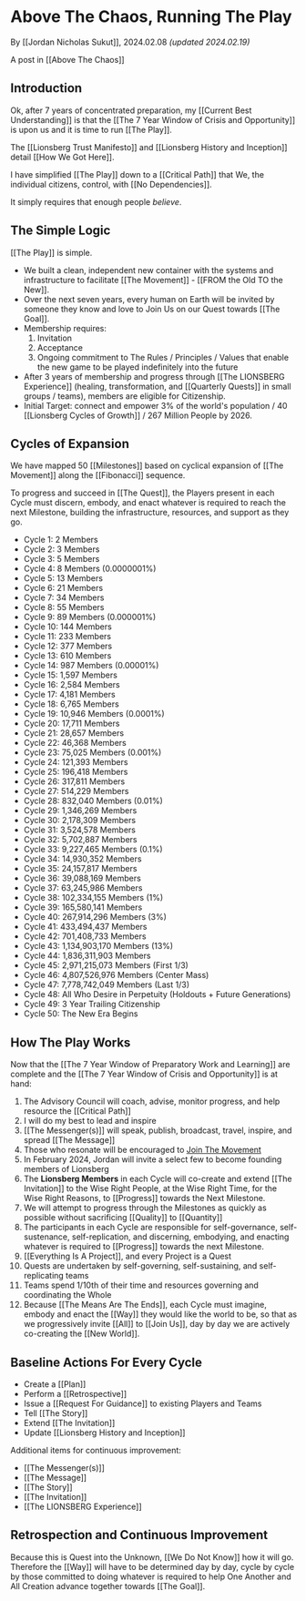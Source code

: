 # Above The Chaos, Running The Play

By [[Jordan Nicholas Sukut]], 2024.02.08 _(updated 2024.02.19)_

A post in [[Above The Chaos]]  

## Introduction

Ok, after 7 years of concentrated preparation, my [[Current Best Understanding]] is that the [[The 7 Year Window of Crisis and Opportunity]] is upon us and it is time to run [[The Play]]. 

The [[Lionsberg Trust Manifesto]] and [[Lionsberg History and Inception]] detail [[How We Got Here]].  

I have simplified [[The Play]] down to a [[Critical Path]] that We, the individual citizens, control, with [[No Dependencies]]. 

It simply requires that enough people *believe*. 

## The Simple Logic  

[[The Play]] is simple. 

- We built a clean, independent new container with the systems and infrastructure to facilitate [[The Movement]] - [[FROM the Old TO the New]].  
- Over the next seven years, every human on Earth will be invited by someone they know and love to Join Us on our Quest towards [[The Goal]]. 
- Membership requires: 
	1. Invitation  
	2. Acceptance  
	3. Ongoing commitment to The Rules / Principles / Values that enable the new game to be played indefinitely into the future    
- After 3 years of membership and progress through [[The LIONSBERG Experience]] (healing, transformation, and [[Quarterly Quests]] in small groups / teams), members are eligible for Citizenship.   
- Initial Target: connect and empower 3% of the world's population / 40 [[Lionsberg Cycles of Growth]] / 267 Million People by 2026.   
## Cycles of Expansion 

We have mapped 50 [[Milestones]] based on cyclical expansion of [[The Movement]] along the [[Fibonacci]] sequence.  

To progress and succeed in [[The Quest]], the Players present in each Cycle must discern, embody, and enact whatever is required to reach the next Milestone, building the infrastructure, resources, and support as they go. 

- Cycle 1: 2 Members  
- Cycle 2: 3 Members  
- Cycle 3: 5 Members  
- Cycle 4: 8 Members (0.0000001%) 
- Cycle 5: 13 Members  
- Cycle 6: 21 Members  
- Cycle 7: 34 Members  
- Cycle 8: 55 Members  
- Cycle 9: 89 Members (0.000001%) 
- Cycle 10: 144 Members  
- Cycle 11: 233 Members  
- Cycle 12: 377 Members  
- Cycle 13: 610 Members  
- Cycle 14: 987 Members (0.00001%)   
- Cycle 15: 1,597 Members  
- Cycle 16: 2,584 Members  
- Cycle 17: 4,181 Members  
- Cycle 18: 6,765 Members  
- Cycle 19: 10,946 Members (0.0001%)  
- Cycle 20: 17,711 Members  
- Cycle 21: 28,657 Members  
- Cycle 22: 46,368 Members  
- Cycle 23: 75,025 Members (0.001%)  
- Cycle 24: 121,393 Members  
- Cycle 25: 196,418 Members  
- Cycle 26: 317,811 Members  
- Cycle 27: 514,229 Members  
- Cycle 28: 832,040 Members (0.01%)  
- Cycle 29: 1,346,269 Members  
- Cycle 30: 2,178,309 Members  
- Cycle 31: 3,524,578 Members  
- Cycle 32: 5,702,887 Members  
- Cycle 33: 9,227,465 Members  (0.1%)  
- Cycle 34: 14,930,352 Members  
- Cycle 35: 24,157,817 Members  
- Cycle 36: 39,088,169 Members  
- Cycle 37: 63,245,986 Members  
- Cycle 38: 102,334,155 Members (1%)   
- Cycle 39: 165,580,141 Members  
- Cycle 40: 267,914,296 Members (3%)  
- Cycle 41: 433,494,437 Members  
- Cycle 42: 701,408,733 Members  
- Cycle 43: 1,134,903,170 Members (13%)  
- Cycle 44: 1,836,311,903 Members  
- Cycle 45: 2,971,215,073 Members (First 1/3)  
- Cycle 46: 4,807,526,976 Members (Center Mass)  
- Cycle 47: 7,778,742,049 Members (Last 1/3)  
- Cycle 48: All Who Desire in Perpetuity (Holdouts + Future Generations)  
- Cycle 49: 3 Year Trailing Citizenship  
- Cycle 50: The New Era Begins  

## How The Play Works 

Now that the [[The 7 Year Window of Preparatory Work and Learning]] are complete and the [[The 7 Year Window of Crisis and Opportunity]] is at hand: 

1. The Advisory Council will coach, advise, monitor progress, and help resource the [[Critical Path]]  
2. I will do my best to lead and inspire 
3. [[The Messenger(s)]] will speak, publish, broadcast, travel, inspire, and spread [[The Message]]    
4. Those who resonate will be encouraged to [Join The Movement](https://jordannicholas.org/join_the_movement)     
5. In February 2024, Jordan will invite a select few to become founding members of Lionsberg   
6. The **Lionsberg Members** in each Cycle will co-create and extend [[The Invitation]] to the Wise Right People, at the Wise Right Time, for the Wise Right Reasons, to [[Progress]] towards the Next Milestone.     
7. We will attempt to progress through the Milestones as quickly as possible without sacrificing [[Quality]] to [[Quantity]]  
8. The participants in each Cycle are responsible for self-governance, self-sustenance, self-replication, and discerning, embodying, and enacting whatever is required to [[Progress]] towards the next Milestone. 
9. [[Everything Is A Project]], and every Project is a Quest 
10. Quests are undertaken by self-governing, self-sustaining, and self-replicating teams   
11.  Teams spend 1/10th of their time and resources governing and coordinating the Whole 
12. Because [[The Means Are The Ends]], each Cycle must imagine, embody and enact the [[Way]] they would like the world to be, so that as we progressively invite [[All]] to [[Join Us]], day by day we are actively co-creating the [[New World]].  

## Baseline Actions For Every Cycle 

- Create a [[Plan]]  
- Perform a [[Retrospective]]  
- Issue a [[Request For Guidance]] to existing Players and Teams  
- Tell [[The Story]]  
- Extend [[The Invitation]]  
- Update [[Lionsberg History and Inception]]  

Additional items for continuous improvement: 
- [[The Messenger(s)]]  
- [[The Message]]  
- [[The Story]]  
- [[The Invitation]]  
- [[The LIONSBERG Experience]]  


## Retrospection and Continuous Improvement 

Because this is Quest into the Unknown, [[We Do Not Know]] how it will go. Therefore the [[Way]] will have to be determined day by day, cycle by cycle by those committed to doing whatever is required to help One Another and All Creation advance together towards [[The Goal]]. 

